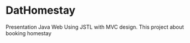 # DatHomestay
Presentation Java Web
Using JSTL with MVC design. 
This project about booking homestay
